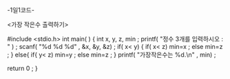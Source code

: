    -1일1코드-

 <가장 작은수 출력하기>

#include <stdio.h>
int main( )
 {
    int x, y, z, min ;
    printf( "정수 3개를 입력하시오 :   " ) ;
    scanf( "%d %d %d" , &x, &y, &z) ;
   if( x< y)
 {
       if( x< z) min=x ;
       else min=z ;
    }
    else{
        if{ y< z) min=y ;
        else min=z ;
    }
  printf( "가장작은수는 %d.\n" , min) ;
 
 return 0 ;
 }